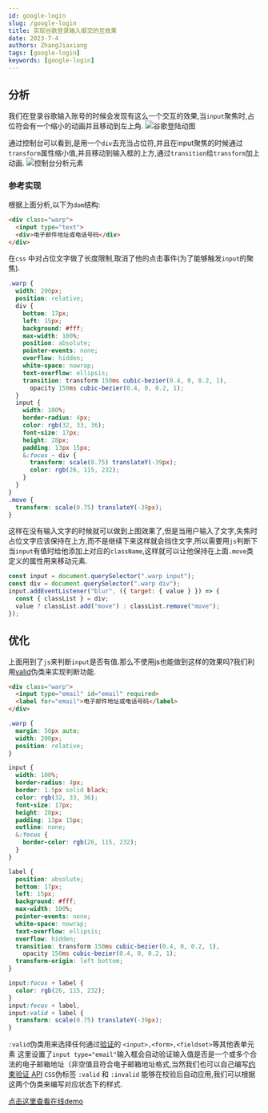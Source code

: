```yaml
---
id: google-login
slug: /google-login
title: 实现谷歌登录输入框交的互效果
date: 2023-7-4
authors: ZhangJiaxiang
tags: [google-login]
keywords: [google-login]
---
```

## 分析
我们在登录谷歌输入账号的时候会发现有这么一个交互的效果,当`input`聚焦时,占位符会有一个缩小的动画并且移动到左上角.
![谷歌登陆动图](https://png.zjiaxiang.cn/blog/20230912153133.gif)

通过控制台可以看到,是用一个`div`去充当占位符,并且在input聚焦的时候通过`transform`属性缩小值,并且移动到输入框的上方,通过`transition`给`transform`加上动画.
![控制台分析元素](https://png.zjiaxiang.cn/blog/20230912153815.png)
### 参考实现
根据上面分析,以下为`dom`结构:
```html
<div class="warp">
  <input type="text">
  <div>电子邮件地址或电话号码</div>
</div>
```
在`css` 中对占位文字做了长度限制,取消了他的点击事件(为了能够触发`input`的聚焦).
```scss
.warp {
  width: 200px;
  position: relative;
  div {
    bottom: 17px;
    left: 15px;
    background: #fff;
    max-width: 100%;
    position: absolute;
    pointer-events: none;
    overflow: hidden;
    white-space: nowrap;
    text-overflow: ellipsis;
    transition: transform 150ms cubic-bezier(0.4, 0, 0.2, 1),
      opacity 150ms cubic-bezier(0.4, 0, 0.2, 1);
  }
  input {
    width: 100%;
    border-radius: 4px;
    color: rgb(32, 33, 36);
    font-size: 17px;
    height: 28px;
    padding: 13px 15px;
    &:focus ~ div {
      transform: scale(0.75) translateY(-39px);
      color: rgb(26, 115, 232);
    }
  }
}
.move {
  transform: scale(0.75) translateY(-39px);
}
```
这样在没有输入文字的时候就可以做到上图效果了,但是当用户输入了文字,失焦时占位文字应该保持在上方,而不是继续下来这样就会挡住文字,所以需要用`js`判断下当`input`有值时给他添加上对应的`className`,这样就可以让他保持在上面`.move`类定义的属性用来移动元素.
```javaScript
const input = document.querySelector(".warp input");
const div = document.querySelector(".warp div");
input.addEventListener("blur", ({ target: { value } }) => {
  const { classList } = div;
  value ? classList.add("move") : classList.remove("move");
});
```
## 优化
上面用到了`js`来判断`input`是否有值.那么不使用js也能做到这样的效果吗?我们利用[valid](https://developer.mozilla.org/zh-CN/docs/Web/CSS/:valid)伪类来实现判断功能.
```html
<div class="warp">
  <input type="email" id="email" required>
  <label for="email">电子邮件地址或电话号码</label>
</div>
```
```scss
.warp {
  margin: 50px auto;
  width: 200px;
  position: relative;
}

input {
  width: 100%;
  border-radius: 4px;
  border: 1.5px solid black;
  color: rgb(32, 33, 36);
  font-size: 17px;
  height: 28px;
  padding: 13px 15px;
  outline: none;
  &:focus {
    border-color: rgb(26, 115, 232);
  }
}

label {
  position: absolute;
  bottom: 17px;
  left: 15px;
  background: #fff;
  max-width: 100%;
  pointer-events: none;
  white-space: nowrap;
  text-overflow: ellipsis;
  overflow: hidden;
  transition: transform 150ms cubic-bezier(0.4, 0, 0.2, 1),
    opacity 150ms cubic-bezier(0.4, 0, 0.2, 1);
  transform-origin: left bottom;
}

input:focus + label {
  color: rgb(26, 115, 232);
}
input:focus + label,
input:valid + label {
  transform: scale(0.75) translateY(-39px);
}

```
`:valid`伪类用来选择任何通过[验证](https://developer.mozilla.org/zh-CN/docs/Web/HTML/Constraint_validation)的 `<input>,<form>,<fieldset>`等其他表单元素
这里设置了`input type="email"`输入框会自动验证输入值是否是一个或多个合法的电子邮箱地址（非空值且符合电子邮箱地址格式,当然我们也可以自己编写[约束验证 API](https://developer.mozilla.org/zh-CN/docs/Web/HTML/Constraint_validation#%E4%BD%BF%E7%94%A8%E7%BA%A6%E6%9D%9F%E9%AA%8C%E8%AF%81_api_%E8%BF%9B%E8%A1%8C%E5%A4%8D%E6%9D%82%E7%9A%84%E7%BA%A6%E6%9D%9F) `CSS`伪标签 `:valid` 和 `:invalid` 能够在校验后自动应用,我们可以根据这两个伪类来编写对应状态下的样式.

[点击这里查看在线demo](https://codepen.io/zzjiaxiang/pen/zYywWOV) 
